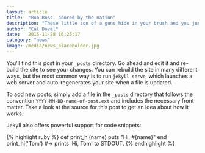 ```yaml
---
layout: article
title:  "Bob Ross, adored by the nation"
description: "These little son of a guns hide in your brush and you just have to push them out. Tree trunks grow however makes them happy."
author: "Cal Doval"
date:   2015-11-28 16:25:17
category: "news"
image: /media/news_placeholder.jpg
---
```


You’ll find this post in your `_posts` directory. Go ahead and edit it and re-build the site to see your changes. You can rebuild the site in many different ways, but the most common way is to run `jekyll serve`, which launches a web server and auto-regenerates your site when a file is updated.

To add new posts, simply add a file in the `_posts` directory that follows the convention `YYYY-MM-DD-name-of-post.ext` and includes the necessary front matter. Take a look at the source for this post to get an idea about how it works.

Jekyll also offers powerful support for code snippets:

{% highlight ruby %}
def print_hi(name)
  puts "Hi, #{name}"
end
print_hi('Tom')
#=> prints 'Hi, Tom' to STDOUT.
{% endhighlight %}

